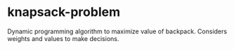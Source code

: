 # knapsack-problem
Dynamic programming algorithm to maximize value of backpack. Considers weights and values to make decisions.
